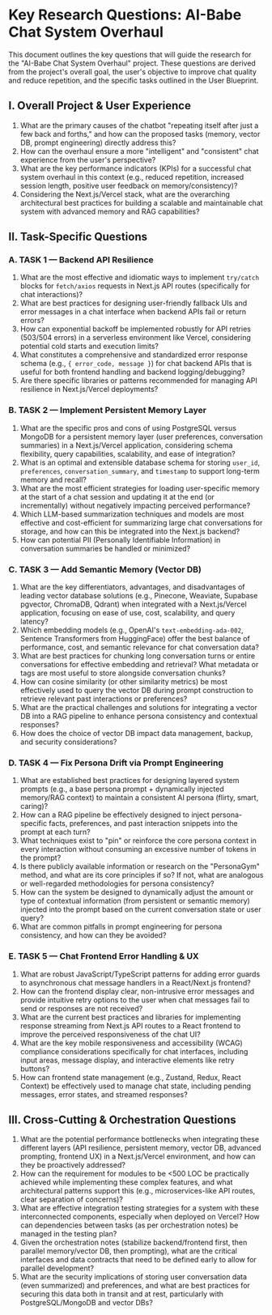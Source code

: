 # Key Research Questions: AI-Babe Chat System Overhaul

This document outlines the key questions that will guide the research for the "AI-Babe Chat System Overhaul" project. These questions are derived from the project's overall goal, the user's objective to improve chat quality and reduce repetition, and the specific tasks outlined in the User Blueprint.

## I. Overall Project & User Experience

1.  What are the primary causes of the chatbot "repeating itself after just a few back and forths," and how can the proposed tasks (memory, vector DB, prompt engineering) directly address this?
2.  How can the overhaul ensure a more "intelligent" and "consistent" chat experience from the user's perspective?
3.  What are the key performance indicators (KPIs) for a successful chat system overhaul in this context (e.g., reduced repetition, increased session length, positive user feedback on memory/consistency)?
4.  Considering the Next.js/Vercel stack, what are the overarching architectural best practices for building a scalable and maintainable chat system with advanced memory and RAG capabilities?

## II. Task-Specific Questions

### A. TASK 1 — Backend API Resilience

1.  What are the most effective and idiomatic ways to implement `try/catch` blocks for `fetch/axios` requests in Next.js API routes (specifically for chat interactions)?
2.  What are best practices for designing user-friendly fallback UIs and error messages in a chat interface when backend APIs fail or return errors?
3.  How can exponential backoff be implemented robustly for API retries (503/504 errors) in a serverless environment like Vercel, considering potential cold starts and execution limits?
4.  What constitutes a comprehensive and standardized error response schema (e.g., `{ error_code, message }`) for chat backend APIs that is useful for both frontend handling and backend logging/debugging?
5.  Are there specific libraries or patterns recommended for managing API resilience in Next.js/Vercel deployments?

### B. TASK 2 — Implement Persistent Memory Layer

1.  What are the specific pros and cons of using PostgreSQL versus MongoDB for a persistent memory layer (user preferences, conversation summaries) in a Next.js/Vercel application, considering schema flexibility, query capabilities, scalability, and ease of integration?
2.  What is an optimal and extensible database schema for storing `user_id`, `preferences`, `conversation_summary`, and `timestamp` to support long-term memory and recall?
3.  What are the most efficient strategies for loading user-specific memory at the start of a chat session and updating it at the end (or incrementally) without negatively impacting perceived performance?
4.  Which LLM-based summarization techniques and models are most effective and cost-efficient for summarizing large chat conversations for storage, and how can this be integrated into the Next.js backend?
5.  How can potential PII (Personally Identifiable Information) in conversation summaries be handled or minimized?

### C. TASK 3 — Add Semantic Memory (Vector DB)

1.  What are the key differentiators, advantages, and disadvantages of leading vector database solutions (e.g., Pinecone, Weaviate, Supabase pgvector, ChromaDB, Qdrant) when integrated with a Next.js/Vercel application, focusing on ease of use, cost, scalability, and query latency?
2.  Which embedding models (e.g., OpenAI's `text-embedding-ada-002`, Sentence Transformers from HuggingFace) offer the best balance of performance, cost, and semantic relevance for chat conversation data?
3.  What are best practices for chunking long conversation turns or entire conversations for effective embedding and retrieval? What metadata or tags are most useful to store alongside conversation chunks?
4.  How can cosine similarity (or other similarity metrics) be most effectively used to query the vector DB during prompt construction to retrieve relevant past interactions or preferences?
5.  What are the practical challenges and solutions for integrating a vector DB into a RAG pipeline to enhance persona consistency and contextual responses?
6.  How does the choice of vector DB impact data management, backup, and security considerations?

### D. TASK 4 — Fix Persona Drift via Prompt Engineering

1.  What are established best practices for designing layered system prompts (e.g., a base persona prompt + dynamically injected memory/RAG context) to maintain a consistent AI persona (flirty, smart, caring)?
2.  How can a RAG pipeline be effectively designed to inject persona-specific facts, preferences, and past interaction snippets into the prompt at each turn?
3.  What techniques exist to "pin" or reinforce the core persona context in every interaction without consuming an excessive number of tokens in the prompt?
4.  Is there publicly available information or research on the "PersonaGym" method, and what are its core principles if so? If not, what are analogous or well-regarded methodologies for persona consistency?
5.  How can the system be designed to dynamically adjust the amount or type of contextual information (from persistent or semantic memory) injected into the prompt based on the current conversation state or user query?
6.  What are common pitfalls in prompt engineering for persona consistency, and how can they be avoided?

### E. TASK 5 — Chat Frontend Error Handling & UX

1.  What are robust JavaScript/TypeScript patterns for adding error guards to asynchronous chat message handlers in a React/Next.js frontend?
2.  How can the frontend display clear, non-intrusive error messages and provide intuitive retry options to the user when chat messages fail to send or responses are not received?
3.  What are the current best practices and libraries for implementing response streaming from Next.js API routes to a React frontend to improve the perceived responsiveness of the chat UI?
4.  What are the key mobile responsiveness and accessibility (WCAG) compliance considerations specifically for chat interfaces, including input areas, message display, and interactive elements like retry buttons?
5.  How can frontend state management (e.g., Zustand, Redux, React Context) be effectively used to manage chat state, including pending messages, error states, and streamed responses?

## III. Cross-Cutting & Orchestration Questions

1.  What are the potential performance bottlenecks when integrating these different layers (API resilience, persistent memory, vector DB, advanced prompting, frontend UX) in a Next.js/Vercel environment, and how can they be proactively addressed?
2.  How can the requirement for modules to be <500 LOC be practically achieved while implementing these complex features, and what architectural patterns support this (e.g., microservices-like API routes, clear separation of concerns)?
3.  What are effective integration testing strategies for a system with these interconnected components, especially when deployed on Vercel? How can dependencies between tasks (as per orchestration notes) be managed in the testing plan?
4.  Given the orchestration notes (stabilize backend/frontend first, then parallel memory/vector DB, then prompting), what are the critical interfaces and data contracts that need to be defined early to allow for parallel development?
5.  What are the security implications of storing user conversation data (even summarized) and preferences, and what are best practices for securing this data both in transit and at rest, particularly with PostgreSQL/MongoDB and vector DBs?